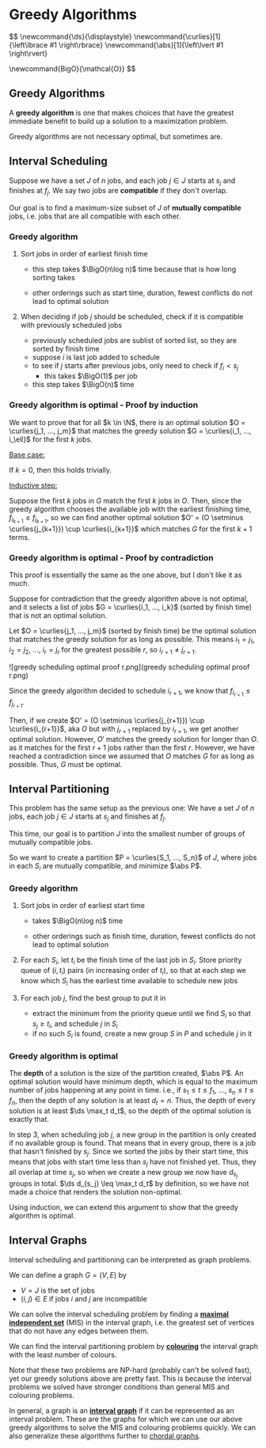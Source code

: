 # Greedy Algorithms

$$
\newcommand{\ds}{\displaystyle}
\newcommand{\curlies}[1]{\left\lbrace #1 \right\rbrace}
\newcommand{\abs}[1]{\left\lvert #1 \right\rvert}

\newcommand{BigO}{\mathcal{O}}
$$

## Greedy Algorithms

A **greedy algorithm** is one that makes choices that have the greatest immediate benefit to build up a solution to a maximization problem.

Greedy algorithms are not necessary optimal, but sometimes are.

## Interval Scheduling

Suppose we have a set $J$ of $n$ jobs, and each job $j \in J$ starts at $s_j$ and finishes at $f_j$. We say two jobs are **compatible** if they don't overlap.

Our goal is to find a maximum-size subset of $J$ of **mutually compatible** jobs, i.e. jobs that are all compatible with each other.

### Greedy algorithm

1. Sort jobs in order of earliest finish time

   - this step takes $\BigO(n\log n)$ time because that is how long sorting takes

   - other orderings such as start time, duration, fewest conflicts do not lead to optimal solution

2. When deciding if job $j$ should be scheduled, check if it is compatible with previously scheduled jobs

   - previously scheduled jobs are sublist of sorted list, so they are sorted by finish time
   - suppose $i$ is last job added to schedule
   - to see if $j$ starts after previous jobs, only need to check if $f_i < s_j$
     - this takes $\BigO(1)$ per job
   - this step takes $\BigO(n)$ time

### Greedy algorithm is optimal - Proof by induction

We want to prove that for all $k \in \N$, there is an optimal solution $O = \curlies{j_1, ..., j_m}$ that matches the greedy solution $G = \curlies{i_1, ..., i_\ell}$ for the first $k$ jobs.

<u>Base case:</u>

If $k = 0$, then this holds trivially.

<u>Inductive step:</u>

Suppose the first $k$ jobs in $G$ match the first $k$ jobs in $O$. Then, since the greedy algorithm chooses the available job with the earliest finishing time, $f_{i_{k+1}} \leq f_{j_{k+1}}$, so we can find another optimal solution $O' = (O \setminus \curlies{j_{k+1}}) \cup \curlies{i_{k+1}}$ which matches $G$ for the first $k+1$ terms.

### Greedy algorithm is optimal - Proof by contradiction

This proof is essentially the same as the one above, but I don't like it as much.

Suppose for contradiction that the greedy algorithm above is not optimal, and it selects a list of jobs $G = \curlies{i_1, ..., i_k}$ (sorted by finish time) that is not an optimal solution.

Let $O = \curlies{j_1, ..., j_m}$ (sorted by finish time) be the optimal solution that matches the greedy solution for as long as possible. This means $i_1 = j_1$, $i_2 = j_2$, ..., $i_r = j_r$ for the greatest possible $r$, so $i_{r+1} \neq j_{r+1}$.

![greedy scheduling optimal proof r.png](greedy scheduling optimal proof r.png)

Since the greedy algorithm decided to schedule $i_{r+1}$, we know that $f_{i_{r+1}} \leq f_{j_{r+1}}$.

Then, if we create $O' = (O \setminus \curlies{j_{r+1}}) \cup \curlies{i_{r+1}}$, aka $O$ but with $j_{r+1}$ replaced by $i_{r+1}$, we get another optimal solution. However, $O'$ matches the greedy solution for longer than $O$. as it matches for the first $r+1$ jobs rather than the first $r$. However, we have reached a contradiction since we assumed that $O$ matches $G$ for as long as possible. Thus, $G$ must be optimal.

## Interval Partitioning

This problem has the same setup as the previous one: We have a set $J$ of $n$ jobs, each job $j \in J$ starts at $s_j$ and finishes at $f_j$.

This time, our goal is to partition $J$ into the smallest number of groups of mutually compatible jobs.

So we want to create a partition $P = \curlies{S_1, ..., S_n}$ of $J$, where jobs in each $S_i$ are mutually compatible, and minimize $\abs P$.

### Greedy algorithm

1. Sort jobs in order of earliest start time

   - takes $\BigO(n\log n)$ time

   - other orderings such as finish time, duration, fewest conflicts do not lead to optimal solution

2. For each $S_i$, let $t_i$ be the finish time of the last job in $S_i$. Store priority queue of $(i, t_i)$ pairs (in increasing order of $t_i$), so that at each step we know which $S_i$ has the earliest time available to schedule new jobs

3. For each job $j$, find the best group to put it in

   - extract the minimum from the priority queue until we find $S_i$ so that $s_j \geq t_i$, and schedule $j$ in $S_i$
   - if no such $S_i$ is found, create a new group $S$ in $P$ and schedule $j$ in it

### Greedy algorithm is optimal

The **depth** of a solution is the size of the partition created, $\abs P$. An optimal solution would have minimum depth, which is equal to the maximum number of jobs happening at any point in time. i.e., if $s_1 \leq t \leq f_1$, ..., $s_n \leq t \leq f_n$, then the depth of any solution is at least $d_t = n$. Thus, the depth of every solution is at least $\ds \max_t d_t$, so the depth of the optimal solution is exactly that.

In step 3, when scheduling job $j$, a new group in the partition is only created if no available group is found. That means that in every group, there is a job that hasn't finished by $s_j$. Since we sorted the jobs by their start time, this means that jobs with start time less than $s_j$ have not finished yet. Thus, they all overlap at time $s_j$, so when we create a new group we now have $d_{s_j}$ groups in total. $\ds d_{s_j} \leq \max_t d_t$ by definition, so we have not made a choice that renders the solution non-optimal.

Using induction, we can extend this argument to show that the greedy algorithm is optimal.

## Interval Graphs

Interval scheduling and partitioning can be interpreted as graph problems.

We can define a graph $G = (V, E)$ by

- $V = J$ is the set of jobs
- $(i, j) \in E$ if jobs $i$ and $j$ are incompatible

We can solve the interval scheduling problem by finding a **[maximal independent set](https://en.wikipedia.org/wiki/Maximal_independent_set)** (MIS) in the interval graph, i.e. the greatest set of vertices that do not have any edges between them.

We can find the interval partitioning problem by **[colouring](https://en.wikipedia.org/wiki/Graph_coloring)** the interval graph with the least number of colours.

Note that these two problems are NP-hard (probably can't be solved fast), yet our greedy solutions above are pretty fast. This is because the interval problems we solved have stronger conditions than general MIS and colouring problems.

In general, a graph is an **[interval graph](https://en.wikipedia.org/wiki/Interval_graph)** if it can be represented as an interval problem. These are the graphs for which we can use our above greedy algorithms to solve the MIS and colouring problems quickly. We can also generalize these algorithms further to [chordal graphs](https://en.wikipedia.org/wiki/Chordal_graph).